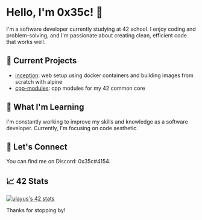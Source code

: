 # Hello, I'm 0x35c! 👋

I'm a software developer currently studying at 42 school. I enjoy coding and problem-solving, and I'm passionate about creating clean, efficient code that works well. 

## 🔭 Current Projects

- [inception](https://github.com/0x35c/inception-42): web setup using docker containers and building images from scratch with alpine
- [cpp-modules](https://github.com/0x35c/cpp-42): cpp modules for my 42 common core

## 🌱 What I'm Learning

I'm constantly working to improve my skills and knowledge as a software developer. Currently, I'm focusing on code aesthetic.

## 💬 Let's Connect

You can find me on Discord: 0x35c#4154.

## 📈 42 Stats

[![ulayus's 42 stats](https://badge42.vercel.app/api/v2/clfzy2qp5000608mpqhg8wuw1/stats?cursusId=21&coalitionId=219)](https://github.com/JaeSeoKim/badge42)

Thanks for stopping by!
